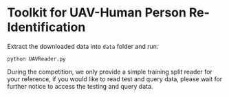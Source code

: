 # Toolkit for UAV-Human Person Re-Identification
Extract the downloaded data into ``data`` folder and run:

```
python UAVReader.py
```

During the competition, we only provide a simple training split reader for your reference, if you would like to read test and query data, please wait for further notice to access the testing and query data.